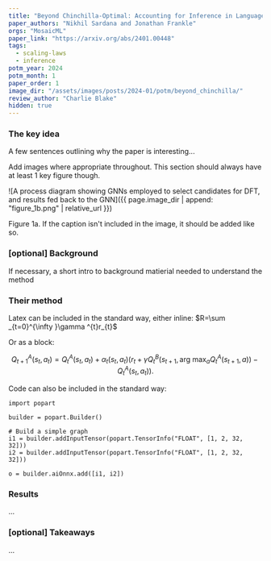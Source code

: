 ```yaml
---
title: "Beyond Chinchilla-Optimal: Accounting for Inference in Language Model Scaling Laws"
paper_authors: "Nikhil Sardana and Jonathan Frankle"
orgs: "MosaicML"
paper_link: "https://arxiv.org/abs/2401.00448"
tags:
  - scaling-laws
  - inference
potm_year: 2024
potm_month: 1
paper_order: 1
image_dir: "/assets/images/posts/2024-01/potm/beyond_chinchilla/"
review_author: "Charlie Blake"
hidden: true
---
```


### The key idea

A few sentences outlining why the paper is interesting...

Add images where appropriate throughout. This section should always
have at least 1 key figure though.

![A process diagram showing GNNs employed to select candidates for DFT, and results fed back to the GNN]({{ page.image_dir | append: "figure_1b.png" | relative_url }})
<figcaption>Figure 1a. If the caption isn't included in the image, it should be added like so.</figcaption>

### [optional] Background

If necessary, a short intro to background matierial needed to understand the method

### Their method

Latex can be included in the standard way, either inline: $R=\sum _{t=0}^{\infty }\gamma ^{t}r_{t}$

Or as a block:

$$
Q_{t+1}^{A}(s_{t},a_{t})=Q_{t}^{A}(s_{t},a_{t})+\alpha _{t}(s_{t},a_{t})\left(r_{t}+\gamma Q_{t}^{B}\left(s_{t+1},\mathop {\operatorname {arg~max} } _{a}Q_{t}^{A}(s_{t+1},a)\right)-Q_{t}^{A}(s_{t},a_{t})\right).
$$

Code can also be included in the standard way:

```
import popart

builder = popart.Builder()

# Build a simple graph
i1 = builder.addInputTensor(popart.TensorInfo("FLOAT", [1, 2, 32, 32]))
i2 = builder.addInputTensor(popart.TensorInfo("FLOAT", [1, 2, 32, 32]))

o = builder.aiOnnx.add([i1, i2])
```

### Results

...

### [optional] Takeaways

...